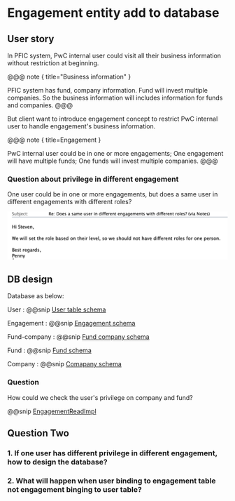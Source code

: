# Engagement entity add to database

## User story

In PFIC system, PwC internal user could visit all their business information without restriction at beginning.


@@@ note { title="Business information" }

PFIC system has fund, company information. Fund will invest multiple companies.
So the business information will includes information for funds and companies. 
@@@

But client want to introduce engagement concept to restrict PwC internal user to handle engagement's business information.


@@@ note { title=Engagement }

PwC internal user could be in one or more engagements;
One engagement will have multiple funds;
One funds will invest multiple companies. 
@@@

### Question about privilege in different engagement

One user could be in one or more engagements, but does a same user in different engagements with different roles? 

![Email info](./code/email.png)

## DB design

Database as below:

User
: @@snip [User table schema](./code/user.sql)

Engagement
: @@snip [Engagement schema](./code/engagement.sql)

Fund-company
: @@snip [Fund company schema](./code/fund_company.sql)

Fund
: @@snip [Fund schema](./code/fund.sql)

Company
: @@snip [Comapany schema](./code/company.sql)

### Question

How could we check the user's privilege on company and fund?

@@snip [EngagementReadImpl](./code/engagementimpl.scala)


## Question Two

### 1. If one user has different privilege in different engagement, how to design the database?


### 2. What will happen when user binding to engagement table not engagement binging to user table?